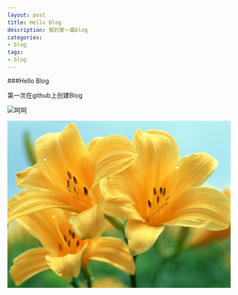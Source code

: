 ```yaml
---
layout: post
title: Hello Blog
description: 我的第一篇blog
categories:
- blog 
tags:
- blog
---
```


###Hello Blog

第一次在github上创建Blog

![呵呵](http://i1.17173cdn.com/s2jl7e/YWxqaGBf/2013/07/cj2013/2014071815415213.JPG)

![花图](\image\20140820\002.jpg)